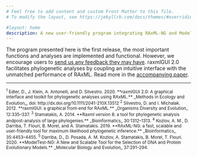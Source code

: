 ```yaml
---
# Feel free to add content and custom Front Matter to this file.
# To modify the layout, see https://jekyllrb.com/docs/themes/#overriding-theme-defaults

#layout: home
description: A new user-friendly program integrating RAxML-NG and ModelTest-NG for cutting-edge phylogenetic analysis
---
```


The program presented here is the first release, the most important functions and analyses are implemented and functional. However, we encourage users to [send us any feedback they may have](mailto:raxmlgui.help@gmail.com). raxmlGUI 2.0 facilitates phylogenetic analyses by coupling an intuitive interface with the unmatched performance of RAxML. Read more in the [accompanying paper](http://dx.doi.org/10.1111/2041-210X.13512).

------------------------

<small>
  <sup>1</sup> Edler, D., J. Klein, A. Antonelli, and D. Silvestro. 2020. **raxmlGUI 2.0: A graphical interface and toolkit for phylogenetic analyses using RAxML.** _Methods in Ecology and Evolution_, doi: http://dx.doi.org/10.1111/2041-210X.13512
</small>

<small>
  <sup>2</sup> Silvestro, D. and I. Michalak. 2012. **raxmlGUI: a graphical front-end for RAxML.** _Organisms Diversity and Evolution_ 12:335–337.
</small>
  
<small>
  <sup>3</sup> Stamatakis, A. 2014. **Raxml version 8:  a tool for phylogenetic analysis andpost-analysis of large phylogenies.** _Bioinformatics_ 30:1312–1313.
</small>

<small>
  <sup>4</sup> Kozlov, A. M., D. Darriba, T. Flouri, B. Morel, and A. Stamatakis. 2019. **RAxML-NG: a fast, scalable and user-friendly tool for maximum likelihood phylogenetic inference.** _Bioinformatics_ 35:4453–4455.
</small>

<small>
  <sup>5</sup> Darriba, D., D. Posada, A. M. Kozlov, A. Stamatakis, B. Morel, T. Flouri. 2020. **ModelTest-NG: A New and Scalable Tool for the Selection of DNA and Protein Evolutionary Models.** _Molecular Biology and Evolution_ 37:291–294.
</small>
